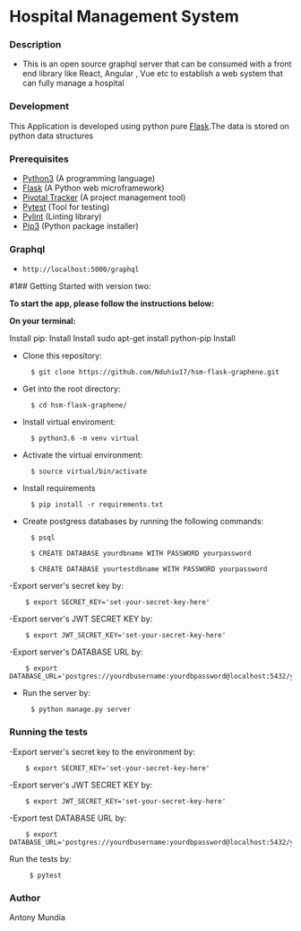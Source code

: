 # Hospital Management System

### Description
- This is an open source graphql server that can be consumed with a front end library like React, Angular , Vue etc to establish a web system that can fully manage a hospital

### Development
This Application is developed using python pure [Flask](http://flask.pocoo.org/docs/1.0/).The data is stored on python data structures



### Prerequisites
- [Python3](https://www.python.org/) (A programming language)
- [Flask](http://flask.pocoo.org/) (A Python web microframework)
- [Pivotal Tracker](www.pivotaltracker.com) (A project management tool)
- [Pytest](https://docs.pytest.org/en/latest/) (Tool for testing)
- [Pylint](https://www.pylint.org/) (Linting library)
- [Pip3](https://pypi.org/project/pip/) (Python package installer)

### Graphql
- `http://localhost:5000/graphql`                          

#1## Getting Started with version two:

**To start the app, please follow the instructions below:**

**On your terminal:**

Install pip:
Install
Install sudo apt-get install python-pip
Install
- Clone this repository:

        $ git clone https://github.com/Nduhiu17/hsm-flask-graphene.git

- Get into the root directory:

        $ cd hsm-flask-graphene/

- Install virtual enviroment:

        $ python3.6 -m venv virtual

- Activate the virtual environment:

        $ source virtual/bin/activate
  
- Install requirements

        $ pip install -r requirements.txt

- Create postgress databases by running the following commands:

        $ psql

        $ CREATE DATABASE yourdbname WITH PASSWORD yourpassword

        $ CREATE DATABASE yourtestdbname WITH PASSWORD yourpassword

-Export server's secret key by:

        $ export SECRET_KEY='set-your-secret-key-here'

-Export server's JWT SECRET KEY by:

        $ export JWT_SECRET_KEY='set-your-secret-key-here'

-Export server's DATABASE URL by:

        $ export DATABASE_URL='postgres://yourdbusername:yourdbpassword@localhost:5432/yourdbname'


- Run the server by:

        $ python manage.py server

### Running the tests

-Export server's secret key to the environment by:

        $ export SECRET_KEY='set-your-secret-key-here'

-Export server's JWT SECRET KEY by:

        $ export JWT_SECRET_KEY='set-your-secret-key-here'

-Export test DATABASE URL by:

        $ export DATABASE_URL='postgres://yourdbusername:yourdbpassword@localhost:5432/yourtestdbname'


Run the tests by:

         $ pytest

### Author
Antony Mundia
